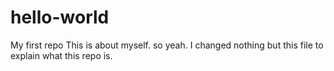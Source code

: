 # hello-world
My first repo
This is about myself. so yeah.
I changed nothing but this file to explain what this repo is.
